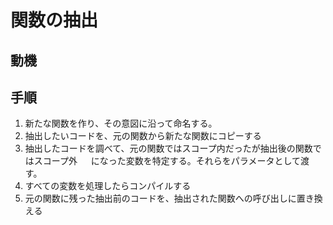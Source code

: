 # 関数の抽出

## 動機

## 手順
1. 新たな関数を作り、その意図に沿って命名する。
2. 抽出したいコードを、元の関数から新たな関数にコピーする
3. 抽出したコードを調べて、元の関数ではスコープ内だったが抽出後の関数ではスコープ外
　 になった変数を特定する。それらをパラメータとして渡す。
4. すべての変数を処理したらコンパイルする
5. 元の関数に残った抽出前のコードを、抽出された関数への呼び出しに置き換える

